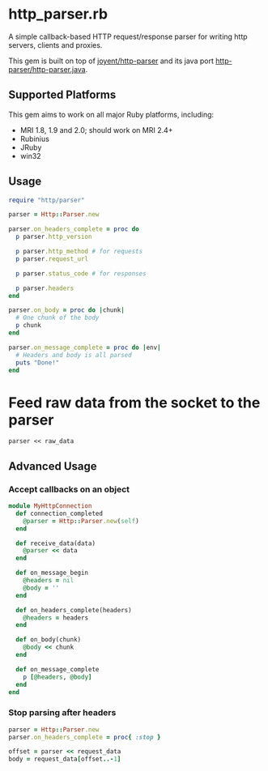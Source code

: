 # http_parser.rb

A simple callback-based HTTP request/response parser for writing http
servers, clients and proxies.

This gem is built on top of [joyent/http-parser](https://github.com/joyent/http-parser) and its java port [http-parser/http-parser.java](https://github.com/http-parser/http-parser.java).

## Supported Platforms

This gem aims to work on all major Ruby platforms, including:

- MRI 1.8, 1.9 and 2.0; should work on MRI 2.4+
- Rubinius
- JRuby
- win32

## Usage

```ruby
require "http/parser"

parser = Http::Parser.new

parser.on_headers_complete = proc do
  p parser.http_version

  p parser.http_method # for requests
  p parser.request_url

  p parser.status_code # for responses

  p parser.headers
end

parser.on_body = proc do |chunk|
  # One chunk of the body
  p chunk
end

parser.on_message_complete = proc do |env|
  # Headers and body is all parsed
  puts "Done!"
end
```

# Feed raw data from the socket to the parser
`parser << raw_data`

## Advanced Usage

### Accept callbacks on an object

```ruby
module MyHttpConnection
  def connection_completed
    @parser = Http::Parser.new(self)
  end

  def receive_data(data)
    @parser << data
  end

  def on_message_begin
    @headers = nil
    @body = ''
  end

  def on_headers_complete(headers)
    @headers = headers
  end

  def on_body(chunk)
    @body << chunk
  end

  def on_message_complete
    p [@headers, @body]
  end
end
```

### Stop parsing after headers

```ruby
parser = Http::Parser.new
parser.on_headers_complete = proc{ :stop }

offset = parser << request_data
body = request_data[offset..-1]
```
